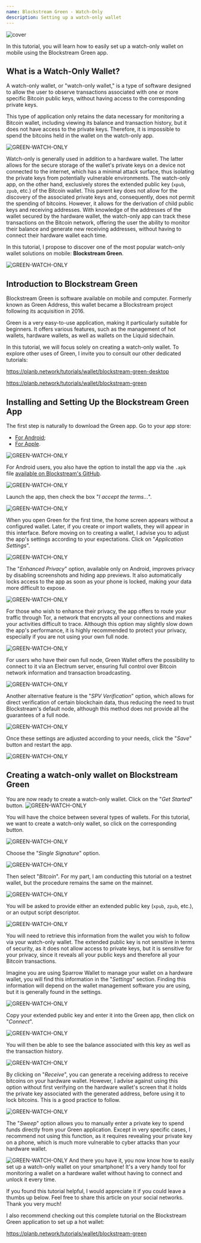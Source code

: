 ```yaml
---
name: Blockstream Green - Watch-Only
description: Setting up a watch-only wallet
---
```

![cover](assets/cover.webp)

In this tutorial, you will learn how to easily set up a watch-only wallet on mobile using the Blockstream Green app.

## What is a Watch-Only Wallet?

A watch-only wallet, or "watch-only wallet," is a type of software designed to allow the user to observe transactions associated with one or more specific Bitcoin public keys, without having access to the corresponding private keys.

This type of application only retains the data necessary for monitoring a Bitcoin wallet, including viewing its balance and transaction history, but it does not have access to the private keys. Therefore, it is impossible to spend the bitcoins held in the wallet on the watch-only app.

![GREEN-WATCH-ONLY](assets/fr/01.webp)

Watch-only is generally used in addition to a hardware wallet. The latter allows for the secure storage of the wallet's private keys on a device not connected to the internet, which has a minimal attack surface, thus isolating the private keys from potentially vulnerable environments. The watch-only app, on the other hand, exclusively stores the extended public key (`xpub`, `zpub`, etc.) of the Bitcoin wallet. This parent key does not allow for the discovery of the associated private keys and, consequently, does not permit the spending of bitcoins. However, it allows for the derivation of child public keys and receiving addresses. With knowledge of the addresses of the wallet secured by the hardware wallet, the watch-only app can track these transactions on the Bitcoin network, offering the user the ability to monitor their balance and generate new receiving addresses, without having to connect their hardware wallet each time.

In this tutorial, I propose to discover one of the most popular watch-only wallet solutions on mobile: **Blockstream Green**.

![GREEN-WATCH-ONLY](assets/fr/02.webp)

## Introduction to Blockstream Green

Blockstream Green is software available on mobile and computer. Formerly known as Green Address, this wallet became a Blockstream project following its acquisition in 2016.

Green is a very easy-to-use application, making it particularly suitable for beginners. It offers various features, such as the management of hot wallets, hardware wallets, as well as wallets on the Liquid sidechain.

In this tutorial, we will focus solely on creating a watch-only wallet. To explore other uses of Green, I invite you to consult our other dedicated tutorials:

https://planb.network/tutorials/wallet/blockstream-green-desktop

https://planb.network/tutorials/wallet/blockstream-green

## Installing and Setting Up the Blockstream Green App
The first step is naturally to download the Green app. Go to your app store:
- [For Android](https://play.google.com/store/apps/details?id=com.greenaddress.greenbits_android_wallet);
- [For Apple](https://apps.apple.com/us/app/green-bitcoin-wallet/id1402243590).

![GREEN-WATCH-ONLY](assets/fr/03.webp)

For Android users, you also have the option to install the app via the `.apk` file [available on Blockstream's GitHub](https://github.com/Blockstream/green_android/releases).

![GREEN-WATCH-ONLY](assets/fr/04.webp)

Launch the app, then check the box "*I accept the terms...*".

![GREEN-WATCH-ONLY](assets/fr/05.webp)

When you open Green for the first time, the home screen appears without a configured wallet. Later, if you create or import wallets, they will appear in this interface. Before moving on to creating a wallet, I advise you to adjust the app's settings according to your expectations. Click on "*Application Settings*".

![GREEN-WATCH-ONLY](assets/fr/06.webp)

The "*Enhanced Privacy*" option, available only on Android, improves privacy by disabling screenshots and hiding app previews. It also automatically locks access to the app as soon as your phone is locked, making your data more difficult to expose.

![GREEN-WATCH-ONLY](assets/fr/07.webp)

For those who wish to enhance their privacy, the app offers to route your traffic through Tor, a network that encrypts all your connections and makes your activities difficult to trace. Although this option may slightly slow down the app's performance, it is highly recommended to protect your privacy, especially if you are not using your own full node.

![GREEN-WATCH-ONLY](assets/fr/08.webp)

For users who have their own full node, Green Wallet offers the possibility to connect to it via an Electrum server, ensuring full control over Bitcoin network information and transaction broadcasting.

![GREEN-WATCH-ONLY](assets/fr/09.webp)

Another alternative feature is the "*SPV Verification*" option, which allows for direct verification of certain blockchain data, thus reducing the need to trust Blockstream's default node, although this method does not provide all the guarantees of a full node.

![GREEN-WATCH-ONLY](assets/fr/10.webp)

Once these settings are adjusted according to your needs, click the "*Save*" button and restart the app.

![GREEN-WATCH-ONLY](assets/fr/11.webp)

## Creating a watch-only wallet on Blockstream Green
You are now ready to create a watch-only wallet. Click on the "*Get Started*" button.
![GREEN-WATCH-ONLY](assets/fr/12.webp)

You will have the choice between several types of wallets. For this tutorial, we want to create a watch-only wallet, so click on the corresponding button.

![GREEN-WATCH-ONLY](assets/fr/13.webp)

Choose the "*Single Signature*" option.

![GREEN-WATCH-ONLY](assets/fr/14.webp)

Then select "*Bitcoin*". For my part, I am conducting this tutorial on a testnet wallet, but the procedure remains the same on the mainnet.

![GREEN-WATCH-ONLY](assets/fr/15.webp)

You will be asked to provide either an extended public key (`xpub`, `zpub`, etc.), or an output script descriptor.

![GREEN-WATCH-ONLY](assets/fr/16.webp)

You will need to retrieve this information from the wallet you wish to follow via your watch-only wallet. The extended public key is not sensitive in terms of security, as it does not allow access to private keys, but it is sensitive for your privacy, since it reveals all your public keys and therefore all your Bitcoin transactions.

Imagine you are using Sparrow Wallet to manage your wallet on a hardware wallet, you will find this information in the "*Settings*" section. Finding this information will depend on the wallet management software you are using, but it is generally found in the settings.

![GREEN-WATCH-ONLY](assets/fr/17.webp)

Copy your extended public key and enter it into the Green app, then click on "*Connect*".

![GREEN-WATCH-ONLY](assets/fr/18.webp)

You will then be able to see the balance associated with this key as well as the transaction history.

![GREEN-WATCH-ONLY](assets/fr/19.webp)

By clicking on "*Receive*", you can generate a receiving address to receive bitcoins on your hardware wallet. However, I advise against using this option without first verifying on the hardware wallet's screen that it holds the private key associated with the generated address, before using it to lock bitcoins. This is a good practice to follow.

![GREEN-WATCH-ONLY](assets/fr/20.webp)

The "*Sweep*" option allows you to manually enter a private key to spend funds directly from your Green application. Except in very specific cases, I recommend not using this function, as it requires revealing your private key on a phone, which is much more vulnerable to cyber attacks than your hardware wallet.

![GREEN-WATCH-ONLY](assets/fr/21.webp)
And there you have it, you now know how to easily set up a watch-only wallet on your smartphone! It's a very handy tool for monitoring a wallet on a hardware wallet without having to connect and unlock it every time.

If you found this tutorial helpful, I would appreciate it if you could leave a thumbs up below. Feel free to share this article on your social networks. Thank you very much!

I also recommend checking out this complete tutorial on the Blockstream Green application to set up a hot wallet:

https://planb.network/tutorials/wallet/blockstream-green